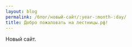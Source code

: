 ```yaml
---
layout: blog
permalink: /блог/новый-сайт/:year-:month-:day/
title: Добро пожаловать на лестницы.рф!
---
```


Новый сайт.

